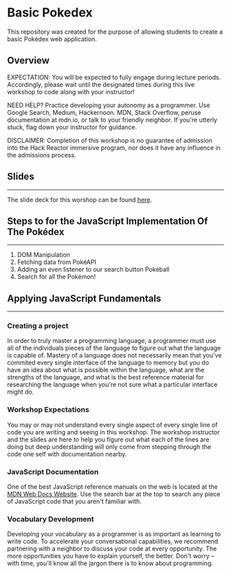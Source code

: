 # Basic Pokedex
This repository was created for the purpose of allowing students to create a basic Pokédex web application.

## Overview
EXPECTATION: You will be expected to fully engage during lecture periods. Accordingly, please wait until the designated times during this live workshop to code along with your instructor! 

NEED HELP? Practice developing your autonomy as a programmer. Use Google Search, Medium, Hackernoon. MDN, Stack Overflow, peruse documentation at mdn.io, or talk to your friendly neighbor. If you're utterly stuck, flag down your instructor for guidance.

DISCLAIMER: Completion of this workshop is no guarantee of admission into the Hack Reactor immersive program, nor does it have any influence in the admissions process.

## Slides 
---
The slide deck for this worshop can be found [here](https://docs.google.com/presentation/d/1MZfKpfNUuHD8Lhbxg58t6M7Q5RBBvewcoytuRV0N7ts/edit?usp=sharing).


## Steps to for the JavaScript Implementation Of The Pokédex
---
1. DOM Manipulation
2. Fetching data from PokéAPI
3. Adding an even listener to our search button Pokéball
4. Search for all the Pokémon!

## Applying JavaScript Fundamentals
---
### Creating a project
In order to truly master a programming language, a programmer must use all of the individuals pieces of the language to figure out what the language is capable of. Mastery of a language does not necessarily mean that you've commited every single interface of the language to memory but you do have an idea about what is possible within the language, what are the strengths of the language, and what is the best reference material for researching the language when you're not sure what a particular interface might do.

### Workshop Expectations
You may or may not understand every single aspect of every single line of code you are writing and seeing in this workshop. The workshop instructor and the slides are here to help you figure out what each of the lines are doing but deep understanding will only come from stepping through the code one self with documentation nearby.

### JavaScript Documentation
One of the best JavaScript reference manuals on the web is located at the [MDN Web Docs Website](https://developer.mozilla.org/en-US/docs/Web/JavaScript). Use the search bar at the top to search any piece of JavaScript code that you aren't familiar with.


### Vocabulary Development

Developing your vocabulary as a programmer is as important as learning to write code. To accelerate your conversational capabilities, we recommend partnering with a neighbor to discuss your code at every opportunity. The more opportunities you have to explain yourself, the better. Don't worry – with time, you'll know all the jargon there is to know about programming.
